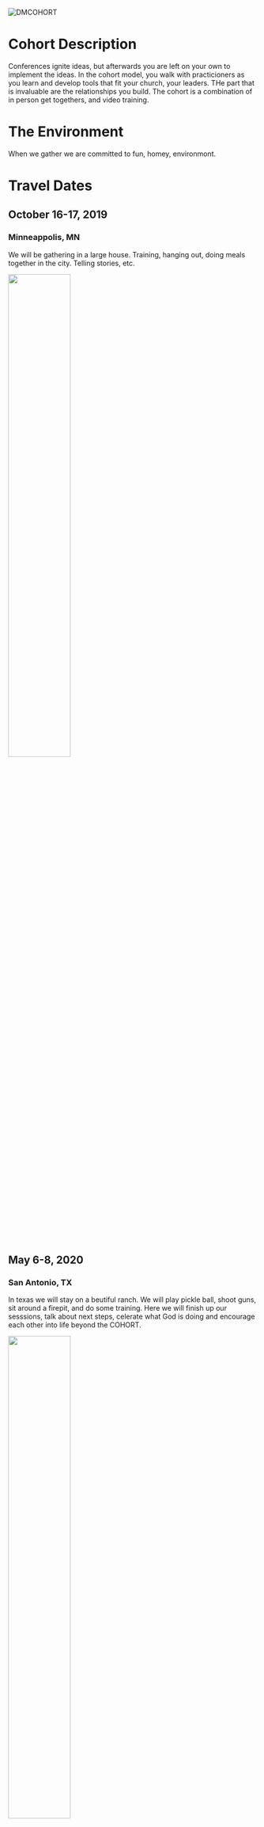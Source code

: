 ![DMCOHORT](http://jackasstheology.com/wp-content/uploads/2019/05/DMcohor_BLK.png)

# Cohort Description
Conferences ignite ideas, but afterwards you are left on your own to implement the ideas. In the cohort model, you walk with practicioners as you learn and develop tools that fit your church, your leaders. THe part that is invaluable are the relationships you build. The cohort is a combination of in person get togethers, and video training. 

# The Environment
When we gather we are committed to fun, homey, environmont. 


# Travel Dates


## October 16-17, 2019 
### Minneappolis, MN
We will be gathering in a large house. Training, hanging out, doing meals together in the city. Telling stories, etc. 

<img src="https://odis.homeaway.com/odis/listing/19a58545-f914-4d34-81a7-ced829da4e68.f10.jpg" width="50%">


## May 6-8, 2020 
### San Antonio, TX
In texas we will stay on a beutiful ranch. We will play pickle ball, shoot guns, sit around a firepit, and do some training. Here we will finish up our sesssions, talk about next steps, celerate what God is doing and encourage each other into life beyond the COHORT.

<img src="http://jackasstheology.com/wp-content/uploads/2019/05/2019-01-16-07.40.43-e1557209934345.jpg" width="50%">


# Virtual Training

```markdown
- Nov 7, Thursday 3:00-5:00pm
- Dec 5, Thursday, 3:00-5:00pm 
- Jan 9, Thursday, 3:00-5:00pm 
- Feb 6, Thursday, 3:00-5:00pm 
- March 5, Thursday, 3:00-5:00pm 
- April 9, Thursday, 3:00-5:00pm 
```

# Intrest List
If you are interested in the cohort and would like more information. [Click here.](www.jackasstheology.com)


# Trainers

## Shane Stacey
Shane is the co-creator of Building a Disciplemaking Culture Cohort and has led over two dozen churches through the process. He has served to bring a disciple-multiplying focus to teams on a local church level as well as on a national level where he helped hundreds of church leaders refocus their lives and ministries to fulfill the great commission. Shane is also certified God Dreams Network Navigator with Auxano and a Multiplying Trainer with Life Younique: Gospel Centered Life Design Process. Shane currently serves as Adult Equipping Pastor at [Hosanna Church](https://www.hosannalc.org) a multi-site church in Lakeville, MN. 

<img src="https://23f76f2b320c6ff57327-0f170dae69c935eb088e31636addf88f.ssl.cf2.rackcdn.com/uploaded/s/0e8260641_1547821199_shane-stacey.jpg" width="10%">

## Ryan MacDiarmid
Ryan is the lead pastor of [Creekside Church](https://www.creeksideonline.com) in Rocklin, CA. Over the past 5 years, Creekside has transitioned from a traditional small group modeled church to a missional community model. The transition required strategic shifts in how we training and equip lay-leaders for ministry. They have also implemented replicating disciple-making systems for the men and women of their church through program called TWELVE. Ryan found tremendous support and encouragement through the EFCA cohorts and is excited to carry them on to more pastors who desire new and more effective systems for disciple-making. Ryan also founded (with Mark Beuving) and regularly contributes to the blog [jackasstheology.com](https://www.jackasstheology.com)

<img src="https://www.creeksideonline.com/s/Ryan.jpg" width="10%">

## West Brazelton
West is the planting pastor of [Grace Bible Church](https://www.gbchouston.org/) (GBC) in Houston, Texas. GBC is 15 years old and has developed a small group model that has been effective in equipping participants to make disciples. The church currently has 1500 people participating in these disciple making small groups. West has also been a leader in the Bonhoeffer Project, which is a network of cohorts created by Bill Hull. These cohorts are designed to help pastors develop churches that effectively make disciple and multiply disciples of Jesus. 

<img src="https://static1.squarespace.com/static/5a6a50587131a50e8769f3c3/t/5a8e2a13e2c483dd8b030f2f/1519266369511/?format=750w" width="10%">

# Testimonials

## Some Dude

## Some Dudette




-------------------------



You can use the [editor on GitHub](https://github.com/rmacdiarmid/dmcohort/edit/master/README.md) to maintain and preview the content for your website in Markdown files.

Whenever you commit to this repository, GitHub Pages will run [Jekyll](https://jekyllrb.com/) to rebuild the pages in your site, from the content in your Markdown files.


### Markdown

Markdown is a lightweight and easy-to-use syntax for styling your writing. It includes conventions for

```markdown
Syntax highlighted code block

# Header 1
## Header 2
### Header 3

- Bulleted
- List

1. Numbered
2. List

**Bold** and _Italic_ and `Code` text

[Link](url) and ![UpsplashIMG](https://images.unsplash.com/photo-1553531889-e6cf4d692b1b?ixlib=rb-1.2.1&ixid=eyJhcHBfaWQiOjEyMDd9&auto=format&fit=crop&w=2100&q=80)
```

For more details see [GitHub Flavored Markdown](https://guides.github.com/features/mastering-markdown/).

### Jekyll Themes

Your Pages site will use the layout and styles from the Jekyll theme you have selected in your [repository settings](https://github.com/rmacdiarmid/dmcohort/settings). The name of this theme is saved in the Jekyll `_config.yml` configuration file.

### Support or Contact

Having trouble with Pages? Check out our [documentation](https://help.github.com/categories/github-pages-basics/) or [contact support](https://github.com/contact) and we’ll help you sort it out.

<img src="http://jackasstheology.com/wp-content/uploads/2019/05/EFCA_LOGO.png" width="10%">
